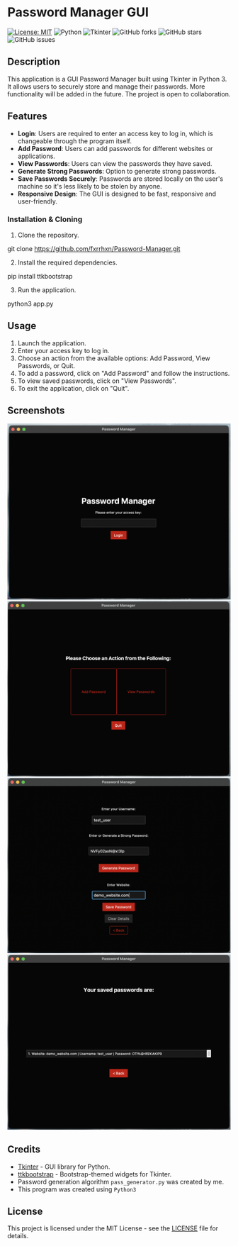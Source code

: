# Password Manager GUI

[![License: MIT](https://img.shields.io/badge/License-MIT-yellow.svg)](https://github.com/fxrrhxn/Password-Manager/blob/main/LICENSE) ![Python](https://img.shields.io/badge/python-v3.9-blue) ![Tkinter](https://img.shields.io/badge/tkinter-v8.6-green)
![GitHub forks](https://img.shields.io/github/forks/fxrrhxn/Password-Manager?style=social) ![GitHub stars](https://img.shields.io/github/stars/fxrrhxn/Password-Manager?style=social) ![GitHub issues](https://img.shields.io/github/issues/fxrrhxn/Password-Manager)

## Description

This application is a GUI Password Manager built using Tkinter in Python 3. It allows users to securely store and manage their passwords. More functionality will be added in the future. The project is open to collaboration.

## Features

- **Login**: Users are required to enter an access key to log in, which is changeable through the program itself.
- **Add Password**: Users can add passwords for different websites or applications.
- **View Passwords**: Users can view the passwords they have saved.
- **Generate Strong Passwords**: Option to generate strong passwords.
- **Save Passwords Securely**: Passwords are stored locally on the user's machine so it's less likely to be stolen by anyone.
- **Responsive Design**: The GUI is designed to be fast, responsive and user-friendly.

### Installation & Cloning

1. Clone the repository.

git clone https://github.com/fxrrhxn/Password-Manager.git

2. Install the required dependencies.

pip install ttkbootstrap

3. Run the application.

python3 app.py

## Usage

1. Launch the application.
2. Enter your access key to log in.
3. Choose an action from the available options: Add Password, View Passwords, or Quit.
4. To add a password, click on "Add Password" and follow the instructions.
5. To view saved passwords, click on "View Passwords".
6. To exit the application, click on "Quit".

## Screenshots

![Login Screen](screenshots/login_screen.png)
![Landing Page](screenshots/landing_page.png)
![Add Password Screen](screenshots/add_password.png)
![View Passwords Screen](screenshots/view_passwords.png)

## Credits

- [Tkinter](https://docs.python.org/3/library/tkinter.html) - GUI library for Python.
- [ttkbootstrap](https://github.com/TkinterTtk/ttkbootstrap) - Bootstrap-themed widgets for Tkinter.
- Password generation algorithm `pass_generator.py` was created by me.
- This program was created using `Python3`

## License

This project is licensed under the MIT License - see the [LICENSE](LICENSE) file for details.
